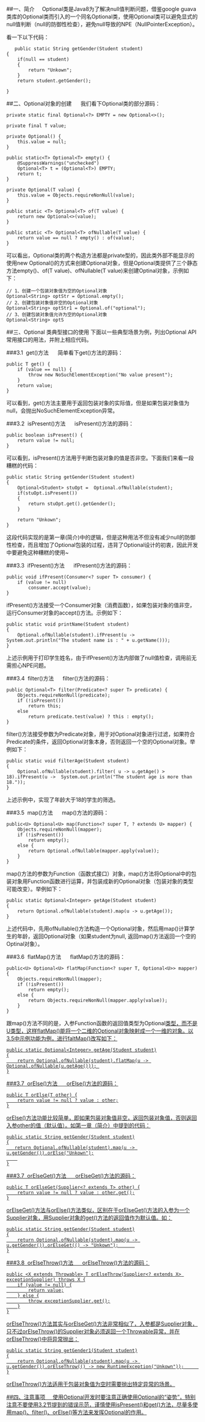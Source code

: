 ##一、简介
    Optional类是Java8为了解决null值判断问题，借鉴google guava类库的Optional类而引入的一个同名Optional类，使用Optional类可以避免显式的null值判断（null的防御性检查），避免null导致的NPE（NullPointerException）。

看一下以下代码：

	   public static String getGender(Student student)
    {
        if(null == student)
        {
            return "Unkown";
        }
        return student.getGender();
        
    }
##二、Optional对象的创建
     我们看下Optional类的部分源码：

    private static final Optional<?> EMPTY = new Optional<>();

    private final T value;

    private Optional() {
        this.value = null;
    }

    public static<T> Optional<T> empty() {
        @SuppressWarnings("unchecked")
        Optional<T> t = (Optional<T>) EMPTY;
        return t;
    }

    private Optional(T value) {
        this.value = Objects.requireNonNull(value);
    }

    public static <T> Optional<T> of(T value) {
        return new Optional<>(value);
    }

    public static <T> Optional<T> ofNullable(T value) {
        return value == null ? empty() : of(value);
    }
可以看出，Optional类的两个构造方法都是private型的，因此类外部不能显示的使用new Optional()的方式来创建Optional对象，但是Optional类提供了三个静态方法empty()、of(T value)、ofNullable(T value)来创建Optinal对象，示例如下：

    // 1、创建一个包装对象值为空的Optional对象
    Optional<String> optStr = Optional.empty();
    // 2、创建包装对象值非空的Optional对象
    Optional<String> optStr1 = Optional.of("optional");
    // 3、创建包装对象值允许为空的Optional对象
    Optional<String> optS

##三、Optional 类典型接口的使用
下面以一些典型场景为例，列出Optional API常用接口的用法，并附上相应代码。

###3.1  get()方法
     简单看下get()方法的源码：

    public T get() {
        if (value == null) {
            throw new NoSuchElementException("No value present");
        }
        return value;
    }
可以看到，get()方法主要用于返回包装对象的实际值，但是如果包装对象值为null，会抛出NoSuchElementException异常。

###3.2  isPresent()方法
     isPresent()方法的源码：

    public boolean isPresent() {
        return value != null;
    }
可以看到，isPresent()方法用于判断包装对象的值是否非空。下面我们来看一段糟糕的代码：

    public static String getGender(Student student)
    {
        Optional<Student> stuOpt =  Optional.ofNullable(student);
        if(stuOpt.isPresent())
        {
            return stuOpt.get().getGender();
        }
        
        return "Unkown";
    }
这段代码实现的是第一章(简介)中的逻辑，但是这种用法不但没有减少null的防御性检查，而且增加了Optional包装的过程，违背了Optional设计的初衷，因此开发中要避免这种糟糕的使用~

###3.3  ifPresent()方法
     ifPresent()方法的源码：

    public void ifPresent(Consumer<? super T> consumer) {
        if (value != null)
            consumer.accept(value);
    }
ifPresent()方法接受一个Consumer对象（消费函数），如果包装对象的值非空，运行Consumer对象的accept()方法。示例如下：

    public static void printName(Student student)
    {
        Optional.ofNullable(student).ifPresent(u ->  System.out.println("The student name is : " + u.getName()));
    }
上述示例用于打印学生姓名，由于ifPresent()方法内部做了null值检查，调用前无需担心NPE问题。

###3.4  filter()方法
     filter()方法的源码：

    public Optional<T> filter(Predicate<? super T> predicate) {
        Objects.requireNonNull(predicate);
        if (!isPresent())
            return this;
        else
            return predicate.test(value) ? this : empty();
    }
filter()方法接受参数为Predicate对象，用于对Optional对象进行过滤，如果符合Predicate的条件，返回Optional对象本身，否则返回一个空的Optional对象。举例如下：

    public static void filterAge(Student student)
    {
        Optional.ofNullable(student).filter( u -> u.getAge() > 18).ifPresent(u ->  System.out.println("The student age is more than 18."));
    }
上述示例中，实现了年龄大于18的学生的筛选。

###3.5  map()方法
     map()方法的源码：

    public<U> Optional<U> map(Function<? super T, ? extends U> mapper) {
        Objects.requireNonNull(mapper);
        if (!isPresent())
            return empty();
        else {
            return Optional.ofNullable(mapper.apply(value));
        }
    }
map()方法的参数为Function（函数式接口）对象，map()方法将Optional中的包装对象用Function函数进行运算，并包装成新的Optional对象（包装对象的类型可能改变）。举例如下：

    public static Optional<Integer> getAge(Student student)
    {
        return Optional.ofNullable(student).map(u -> u.getAge()); 
    }
上述代码中，先用ofNullable()方法构造一个Optional<Student>对象，然后用map()计算学生的年龄，返回Optional<Integer>对象（如果student为null, 返回map()方法返回一个空的Optinal对象）。

###3.6  flatMap()方法
     flatMap()方法的源码：

    public<U> Optional<U> flatMap(Function<? super T, Optional<U>> mapper) {
        Objects.requireNonNull(mapper);
        if (!isPresent())
            return empty();
        else {
            return Objects.requireNonNull(mapper.apply(value));
        }
    }
跟map()方法不同的是，入参Function函数的返回值类型为Optional<U>类型，而不是U类型，这样flatMap()能将一个二维的Optional对象映射成一个一维的对象。以3.5中示例功能为例，进行faltMap()改写如下：

    public static Optional<Integer> getAge(Student student)
    {
        return Optional.ofNullable(student).flatMap(u -> Optional.ofNullable(u.getAge())); 
    }
###3.7  orElse()方法
     orElse()方法的源码：

    public T orElse(T other) {
        return value != null ? value : other;
    }
orElse()方法功能比较简单，即如果包装对象值非空，返回包装对象值，否则返回入参other的值（默认值）。如第一章（简介）中提到的代码：

    public static String getGender(Student student)
    {
       return Optional.ofNullable(student).map(u -> u.getGender()).orElse("Unkown");
        
    }
###3.7  orElseGet()方法
     orElseGet()方法的源码：

    public T orElseGet(Supplier<? extends T> other) {
        return value != null ? value : other.get();
    }
orElseGet()方法与orElse()方法类似，区别在于orElseGet()方法的入参为一个Supplier对象，用Supplier对象的get()方法的返回值作为默认值。如：

    public static String getGender(Student student)
    {
        return Optional.ofNullable(student).map(u -> u.getGender()).orElseGet(() -> "Unkown");      
    }
###3.8  orElseThrow()方法
     orElseThrow()方法的源码：

    public <X extends Throwable> T orElseThrow(Supplier<? extends X> exceptionSupplier) throws X {
        if (value != null) {
            return value;
        } else {
            throw exceptionSupplier.get();
        }
    }
orElseThrow()方法其实与orElseGet()方法非常相似了，入参都是Supplier对象，只不过orElseThrow()的Supplier对象必须返回一个Throwable异常，并在orElseThrow()中将异常抛出：

    public static String getGender1(Student student)
    {
        return Optional.ofNullable(student).map(u -> u.getGender()).orElseThrow(() -> new RuntimeException("Unkown"));      
    }
orElseThrow()方法适用于包装对象值为空时需要抛出特定异常的场景。

##四、注意事项
    使用Optional开发时要注意正确使用Optional的“姿势”，特别注意不要使用3.2节提到的错误示范，谨慎使用isPresent()和get()方法，尽量多使用map()、filter()、orElse()等方法来发挥Optional的作用。

